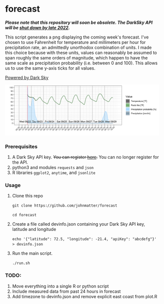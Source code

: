 # forecast

_**Please note that this repository will soon be obsolete.
The DarkSky API will be [shut down by late 2022](https://blog.darksky.net).**_

This script generates a png displaying the coming week's forecast.
I've chosen to use Fahrenheit for temperature and millimeters per hour for
precipitation rate, an admittedly unorthodox combination of units.
I made this choice because with these units, values can reasonably be assumed
to span roughly the same orders of magnitude, which happen to have the same
scale as precipitation probability (i.e. between 0 and 100).
This allows us to use the same y-axis ticks for all values.

[Powered by Dark Sky](https://darksky.net/poweredby/ "Dark Sky")

![Example output](forecast_example.png)

### Prerequisites
1. A Dark Sky API key. ~~You can register [here](https://darksky.net/dev).~~ You can no longer register for the API.
2. python3 and modules `requests` and `json`
3. R libraries `ggplot2`, `anytime`, and `jsonlite`

### Usage

1. Clone this repo

   `git clone https://github.com/johnmatter/forecast`

   `cd forecast`

2. Create a file called devinfo.json containing your Dark Sky API key, latitude and longitude

   `echo '{"latitude": 72.5, "longitude": -21.4, "apiKey": "abcdefg"}' > devinfo.json`

3. Run the main script.

   `./run.sh`

### TODO:
1. Move everything into a single R or python script
2. Include measured data from past 24 hours in forecast
3. Add timezone to devinfo.json and remove explicit east coast from plot.R
